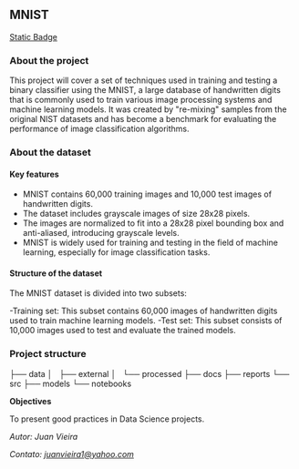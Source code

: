 ## MNIST

[Static Badge](https://img.shields.io/badge/Made_With_Python-blue)


### About the project

This project will cover a set of techniques used in training and testing a binary classifier using the MNIST, a large database of handwritten digits that is commonly used to train various image processing systems and machine learning models. It was created by "re-mixing" samples from the original NIST datasets and has become a benchmark for evaluating the performance of image classification algorithms.

### About the dataset

#### Key features

- MNIST contains 60,000 training images and 10,000 test images of handwritten digits.
- The dataset includes grayscale images of size 28x28 pixels.
- The images are normalized to fit into a 28x28 pixel bounding box and anti-aliased, introducing grayscale levels.
- MNIST is widely used for training and testing in the field of machine learning, especially for image classification tasks.

#### Structure of the dataset

The MNIST dataset is divided into two subsets:

-Training set: This subset contains 60,000 images of handwritten digits used to train machine learning models.
-Test set: This subset consists of 10,000 images used to test and evaluate the trained models.



### Project structure

├── data
│   ├── external
│   └── processed
├── docs
├── reports
└── src
    ├── models
    └── notebooks

**Objectives**

To present good practices in Data Science projects.


*Autor: Juan Vieira*

*Contato: juanvieira1@yahoo.com*